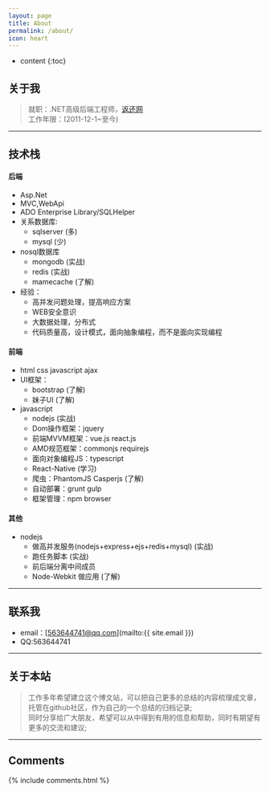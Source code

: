 ```yaml
---
layout: page
title: About
permalink: /about/
icon: heart
---
```


* content
{:toc}

## 关于我

> 就职：.NET高级后端工程师，[返还网](http://www.fanhuan.com)       
> 工作年限：(2011-12-1~至今)
---

## 技术栈

#### 后端   

* Asp.Net 
 * MVC,WebApi
 * ADO Enterprise Library/SQLHelper
* 关系数据库:
    * sqlserver (多)
    * mysql (少)
* nosql数据库
    * mongodb (实战)
    * redis (实战)
    * mamecache (了解)
* 经验：
    * 高并发问题处理，提高响应方案
    * WEB安全意识
    * 大数据处理，分布式 
    * 代码质量高，设计模式，面向抽象编程，而不是面向实现编程

#### 前端

* html css javascript ajax
* UI框架：
    * bootstrap (了解)
    * 妹子UI (了解)
* javascript
    * nodejs (实战)
    * Dom操作框架：jquery
    * 前端MVVM框架：vue.js react.js
    * AMD规范框架：commonjs requirejs
    * 面向对象编程JS：typescript 
    * React-Native  (学习)
    * 爬虫：PhantomJS Casperjs (了解)
    * 自动部署：grunt gulp 
    * 框架管理：npm browser   

#### 其他

* nodejs
    * 做高并发服务(nodejs+express+ejs+redis+mysql) (实战)
    * 跑任务脚本 (实战)
    * 前后端分离中间成员
    * Node-Webkit 做应用 (了解)
    
---

## 联系我

* email：[563644741@qq.com](mailto:{{ site.email }})
* QQ:563644741

---

## 关于本站   

> 工作多年希望建立这个博文站，可以把自己更多的总结的内容梳理成文章，托管在github社区，作为自己的一个总结的归档记录;     
> 同时分享给广大朋友，希望可以从中得到有用的信息和帮助，同时有期望有更多的交流和建议;

---

## Comments

{% include comments.html %}
